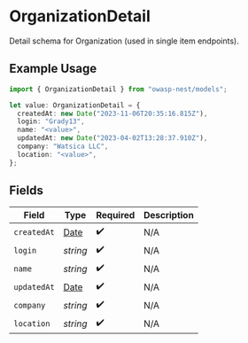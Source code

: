 # OrganizationDetail

Detail schema for Organization (used in single item endpoints).

## Example Usage

```typescript
import { OrganizationDetail } from "owasp-nest/models";

let value: OrganizationDetail = {
  createdAt: new Date("2023-11-06T20:35:16.815Z"),
  login: "Grady13",
  name: "<value>",
  updatedAt: new Date("2023-04-02T13:28:37.910Z"),
  company: "Watsica LLC",
  location: "<value>",
};
```

## Fields

| Field                                                                                         | Type                                                                                          | Required                                                                                      | Description                                                                                   |
| --------------------------------------------------------------------------------------------- | --------------------------------------------------------------------------------------------- | --------------------------------------------------------------------------------------------- | --------------------------------------------------------------------------------------------- |
| `createdAt`                                                                                   | [Date](https://developer.mozilla.org/en-US/docs/Web/JavaScript/Reference/Global_Objects/Date) | :heavy_check_mark:                                                                            | N/A                                                                                           |
| `login`                                                                                       | *string*                                                                                      | :heavy_check_mark:                                                                            | N/A                                                                                           |
| `name`                                                                                        | *string*                                                                                      | :heavy_check_mark:                                                                            | N/A                                                                                           |
| `updatedAt`                                                                                   | [Date](https://developer.mozilla.org/en-US/docs/Web/JavaScript/Reference/Global_Objects/Date) | :heavy_check_mark:                                                                            | N/A                                                                                           |
| `company`                                                                                     | *string*                                                                                      | :heavy_check_mark:                                                                            | N/A                                                                                           |
| `location`                                                                                    | *string*                                                                                      | :heavy_check_mark:                                                                            | N/A                                                                                           |
